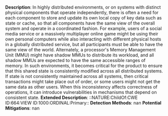 **Description**: In highly distributed environments, or on systems with distinct physical components that operate independently, there is often a need for each component to store and update its own local copy of key data such as state or cache, so that all components have the same view of the overall system and operate in a coordinated fashion. For example, users of a social media service or a massively multiplayer online game might be using their own personal computers while also interacting with different physical hosts in a globally distributed service, but all participants must be able to have the same view of the world. Alternately, a processor's Memory Management Unit (MMU) might have shadow MMUs to distribute its workload, and all shadow MMUs are expected to have the same accessible ranges of memory. In such environments, it becomes critical for the product to ensure that this shared state is consistently modified across all distributed systems. If state is not consistently maintained across all systems, then critical transactions might take place out of order, or some users might not get the same data as other users. When this inconsistency affects correctness of operations, it can introduce vulnerabilities in mechanisms that depend on consistent state.
**Extended Description**: ::NATURE:ChildOf:CWE ID:664:VIEW ID:1000:ORDINAL:Primary::
**Detection Methods**: nan
**Potential Mitigations**: nan